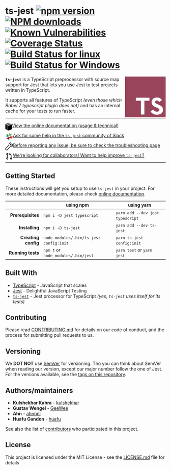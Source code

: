 # ts-jest [![npm version](https://badge.fury.io/js/ts-jest.svg)](https://badge.fury.io/js/ts-jest) [![NPM downloads](https://img.shields.io/npm/dm/ts-jest.svg?style=flat)](https://npmjs.org/package/ts-jest) [![Known Vulnerabilities](https://snyk.io/test/github/kulshekhar/ts-jest/badge.svg)](https://snyk.io/test/github/kulshekhar/ts-jest) [![Coverage Status](https://coveralls.io/repos/github/kulshekhar/ts-jest/badge.svg?branch=master)](https://coveralls.io/github/kulshekhar/ts-jest?branch=master) [![Build Status for linux](https://travis-ci.org/kulshekhar/ts-jest.svg?branch=master)](https://travis-ci.org/kulshekhar/ts-jest) [![Build Status for Windows](https://ci.appveyor.com/api/projects/status/g8tt9qd7usv0tolb/branch/master?svg=true)](https://ci.appveyor.com/project/kulshekhar/ts-jest/branch/master)

<img src="./icon.png" align="right" title="ts-jest Logo" width="128" height="128">

**`ts-jest`** is a TypeScript preprocessor with source map support for Jest that lets you use Jest to test projects written in TypeScript.

It supports all features of TypeScript _(even those which Babel 7 typescript plugin does not)_ and has an internal cache for your tests to run faster.

---

[<img src="./docs/assets/img/documentation.png" align="left" height="24"> View the online documentation (usage & technical)](https://kulshekhar.github.io/ts-jest)

[<img src="./docs/assets/img/slack.png" align="left" height="24"> Ask for some help in the `ts-jest` community of Slack](https://join.slack.com/t/ts-jest/shared_invite/enQtNDE1ODQ0OTEzMTczLWU2ZTk5YTMzYTE1YjBkZTk5ODI1NWU3NWU0NzhlOWJlZDNkYTRlM2Y3NWQ1YWVjMjc5Mjg1NmY1NTdkNWQ3MTA)

[<img src="./docs/assets/img/troubleshooting.png" align="left" height="24"> Before reporting any issue, be sure to check the troubleshooting page](https://kulshekhar.github.io/ts-jest/user/troubleshooting)

[<img src="./docs/assets/img/pull-request.png" align="left" height="24"> We're looking for collaborators! Want to help improve `ts-jest`?](https://github.com/kulshekhar/ts-jest/issues/223)

---

## Getting Started

These instructions will get you setup to use `ts-jest` in your project. For more detailed documentation, please check [online documentation](https://kulshekhar.github.io/ts-jest).

| | using npm | using yarn |
|---:|---|---|
| **Prerequisites** | `npm i -D jest typescript` | `yarn add --dev jest typescript` |
| **Installing** | `npm i -D ts-jest` | `yarn add --dev ts-jest` |
| **Creating config** | `node_modules/.bin/ts-jest config:init` | `yarn ts-jest config:init` |
| **Running tests** | `npm t` or `node_modules/.bin/jest` | `yarn test` or `yarn jest` |

## Built With

* [TypeScript](https://www.typescriptlang.org/) - JavaScript that scales
* [Jest](https://jestjs.io/) - Delightful JavaScript Testing
* [`ts-jest`](https://kulshekhar.github.io/ts-jest) - Jest processor for TypeScript _(yes, `ts-jest` uses itself for its tests)_

## Contributing

Please read [CONTRIBUTING.md](CONTRIBUTING.md) for details on our code of conduct, and the process for submitting pull requests to us.

## Versioning

We **DOT NOT** use [SemVer](http://semver.org/) for versioning. Tho you can think about SemVer when reading our version, except our major number follow the one of Jest. For the versions available, see the [tags on this repository](https://github.com/kulshekhar/ts-jest/tags).

## Authors/maintainers

* **Kulshekhar Kabra** - [kulshekhar](https://github.com/kulshekhar)
* **Gustav Wengel** - [GeeWee](https://github.com/GeeWee)
* **Ahn** - [ahnpnl](https://github.com/ahnpnl)
* **Huafu Gandon** - [huafu](https://github.com/huafu)

See also the list of [contributors](https://github.com/kulshekhar/ts-jest/contributors) who participated in this project.

## License

This project is licensed under the MIT License - see the [LICENSE.md](LICENSE.md) file for details
